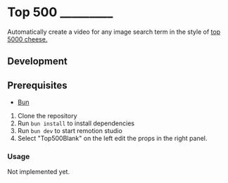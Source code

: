 # Top 500 _________

Automatically create a video for any image search term in the style of [top 5000 cheese.](https://youtu.be/N1GKJwmG5Aw)

## Development

## Prerequisites

- [Bun](https://bun.sh/)

1. Clone the repository
2. Run `bun install` to install dependencies
3. Run `bun dev` to start remotion studio
4. Select "Top500Blank" on the left edit the props in the right panel.

### Usage

Not implemented yet.
